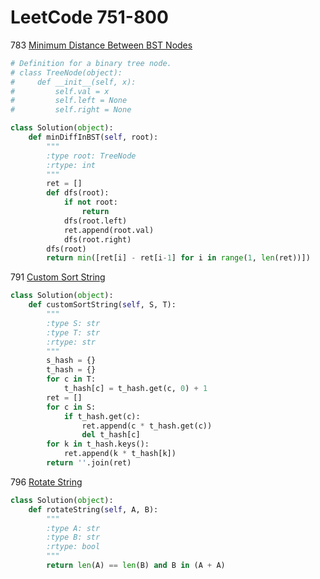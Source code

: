 # LeetCode 751-800

783 [Minimum Distance Between BST Nodes](https://leetcode.com/problems/minimum-distance-between-bst-nodes/description/)
```python
# Definition for a binary tree node.
# class TreeNode(object):
#     def __init__(self, x):
#         self.val = x
#         self.left = None
#         self.right = None

class Solution(object):
    def minDiffInBST(self, root):
        """
        :type root: TreeNode
        :rtype: int
        """
        ret = []
        def dfs(root):
            if not root:
                return
            dfs(root.left)
            ret.append(root.val)
            dfs(root.right)
        dfs(root)
        return min([ret[i] - ret[i-1] for i in range(1, len(ret))])
```

791 [Custom Sort String](https://leetcode.com/problems/custom-sort-string/description/)
```python
class Solution(object):
    def customSortString(self, S, T):
        """
        :type S: str
        :type T: str
        :rtype: str
        """
        s_hash = {}
        t_hash = {}
        for c in T:
            t_hash[c] = t_hash.get(c, 0) + 1
        ret = []
        for c in S:
            if t_hash.get(c):
                ret.append(c * t_hash.get(c))
                del t_hash[c]
        for k in t_hash.keys():
            ret.append(k * t_hash[k])
        return ''.join(ret)
```
796 [Rotate String](https://leetcode.com/problems/rotate-string/description/)
```python
class Solution(object):
    def rotateString(self, A, B):
        """
        :type A: str
        :type B: str
        :rtype: bool
        """
        return len(A) == len(B) and B in (A + A)
```
